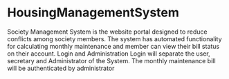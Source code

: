 # HousingManagementSystem
Society Management System is the website portal designed to reduce conflicts among society members. The system has automated functionality for calculating monthly maintenance and member can view their bill status on their account. Login and Administration Login will separate the user, secretary and Administrator of the System. The monthly maintenance bill will be authenticated by administrator
